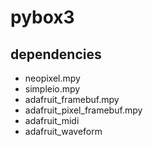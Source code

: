 # pybox3

## dependencies

- neopixel.mpy
- simpleio.mpy
- adafruit_framebuf.mpy
- adafruit_pixel_framebuf.mpy
- adafruit_midi
- adafruit_waveform